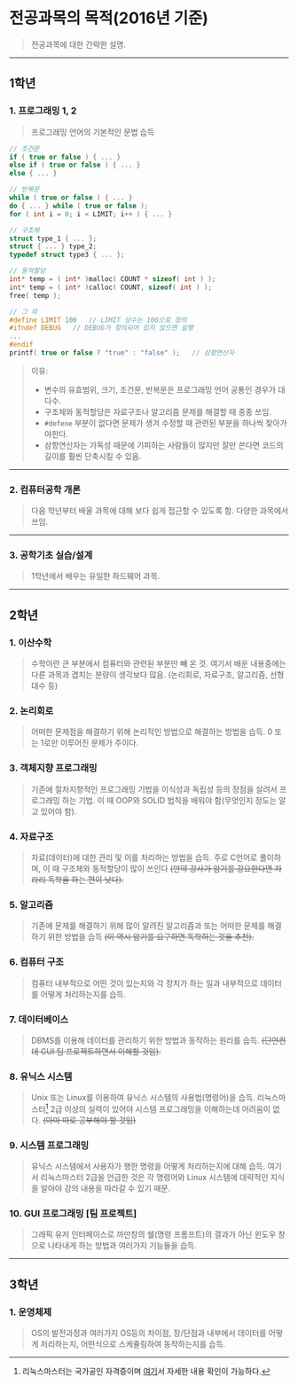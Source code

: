 전공과목의 목적(2016년 기준)
============================

> 전공과목에 대한 간략한 설명.

---

1학년
-----

### 1. 프로그래밍 1, 2

> 프로그래밍 언어의 기본적인 문법 습득

```cpp
// 조건문
if ( true or false ) { ... }
else if ( true or false ) { ... }
else { ... }

// 반복문
while ( true or false ) { ... }
do { ... } while ( true or false );
for ( int i = 0; i < LIMIT; i++ ) { ... }

// 구조체
struct type_1 { ... };
struct { ... } type_2;
typedef struct type3 { ... };

// 동적할당
int* temp = ( int* )malloc( COUNT * sizeof( int ) );
int* temp = ( int* )calloc( COUNT, sizeof( int ) );
free( temp );

// 그 외
#define LIMIT 100   // LIMIT 상수는 100으로 정의
#ifndef DEBUG   // DEBUG가 정의되어 있지 않으면 실행
...
#endif
printf( true or false ? "true" : "false" );   // 삼항연산자
```

> 이유:
>
> -	변수의 유효범위, 크기, 조건문, 반복문은 프로그래밍 언어 공통인 경우가 대다수.
> -	구조체와 동적할당은 자료구조나 알고리즘 문제를 해결할 때 종종 쓰임.
> -	`#defene` 부분이 없다면 문제가 생겨 수정할 때 관련된 부분을 하나씩 찾아가야한다.
> -	삼항연산자는 가독성 때문에 기피하는 사람들이 많지만 잘만 쓴다면 코드의 길이를 훨씬 단축시킬 수 있음.

---

### 2. 컴퓨터공학 개론

> 다음 학년부터 배울 과목에 대해 보다 쉽게 접근할 수 있도록 함. 다양한 과목에서 쓰임.

---

### 3. 공학기초 실습/설계

> 1학년에서 배우는 유일한 하드웨어 과목.

---

2학년
-----

### 1. 이산수학

> 수학이란 큰 부분에서 컴퓨터와 관련된 부분만 빼 온 것. 여기서 배운 내용중에는 다른 과목과 겹치는 분량이 생각보다 많음. (논리회로, 자료구조, 알고리즘, 선형대수 등)

### 2. 논리회로

> 어떠한 문제점을 해결하기 위해 논리적인 방법으로 해결하는 방법을 습득. 0 또는 1로만 이루어진 문제가 주이다.

### 3. 객체지향 프로그래밍

> 기존에 절차지향적인 프로그래밍 기법을 이식성과 독립성 등의 장점을 살려서 프로그래밍 하는 기법. 이 때 OOP와 SOLID 법칙을 배워야 함(무엇인지 정도는 알 고 있어야 함).

### 4. 자료구조

> 자료(데이터)에 대한 관리 및 이를 처리하는 방법을 습득. 주로 C언어로 풀이하며, 이 때 구조체와 동적할당이 많이 쓰인다 ~~(만약 강사가 암기를 강요한다면 차라리 독학을 하는 편이 낫다).~~

### 5. 알고리즘

> 기존에 문제를 해결하기 위해 많이 알려진 알고리즘과 또는 어떠한 문제를 해결하기 위한 방법을 습득 ~~(이 역시 암기를 요구하면 독학하는 것을 추천).~~

### 6. 컴퓨터 구조

> 컴퓨터 내부적으로 어떤 것이 있는지와 각 장치가 하는 일과 내부적으로 데이터를 어떻게 처리하는지를 습득.

### 7. 데이터베이스

> DBMS를 이용해 데이터를 관리하기 위한 방법과 동작하는 원리를 습득. ~~(단언컨데 GUI 팀 프로젝트하면서 이해할 것임).~~

### 8. 유닉스 시스템

> Unix 또는 Linux를 이용하여 유닉스 시스템의 사용법(명령어)을 습득. 리눅스마스터[^2] 2급 이상의 실력이 있어야 시스템 프로그래밍을 이해하는데 어려움이 없다. ~~(아마 따로 공부해야 할 것임)~~

[^2]: 리눅스마스터는 국가공인 자격증이며 [여기](http://ihd.or.kr/)서 자세한 내용 확인이 가능하다.

### 9. 시스템 프로그래밍

> 유닉스 시스템에서 사용자가 행한 명령을 어떻게 처리하는지에 대해 습득. 여기서 리눅스마스터 2급을 언급한 것은 각 명령어와 Linux 시스템에 대략적인 지식을 알아야 강의 내용을 따라갈 수 있기 때문.

### 10. GUI 프로그래밍 [팀 프로젝트]

> 그래픽 유저 인터페이스로 까만창의 쉘(명령 프롬프트)의 결과가 아닌 윈도우 창으로 나타내게 하는 방법과 여러가지 기능들을 습득.

---

3학년
-----

### 1. 운영체제

> OS의 발전과정과 여러가지 OS등의 차이점, 장/단점과 내부에서 데이터를 어떻게 처리하는지, 어떤식으로 스케쥴링하여 동작하는지를 습득.
